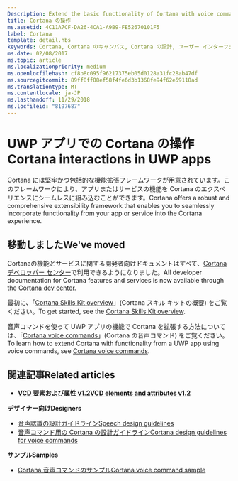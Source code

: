 ```yaml
---
Description: Extend the basic functionality of Cortana with voice commands that activate a UWP app and execute a single action.
title: Cortana の操作
ms.assetid: 4C11A7CF-DA26-4CA1-A9B9-FE52670101F5
label: Cortana
template: detail.hbs
keywords: Cortana, Cortana のキャンバス, Cortana の設計, ユーザー インターフェイス, 音声コマンド, VCD
ms.date: 02/08/2017
ms.topic: article
ms.localizationpriority: medium
ms.openlocfilehash: cf8b8c095f96217375eb05d0128a31fc28ab47df
ms.sourcegitcommit: 89ff8ff88ef58f4fe6d3b1368fe94f62e59118ad
ms.translationtype: MT
ms.contentlocale: ja-JP
ms.lasthandoff: 11/29/2018
ms.locfileid: "8197687"
---
```

# <a name="cortana-interactions-in-uwp-apps"></a><span data-ttu-id="23024-103">UWP アプリでの Cortana の操作</span><span class="sxs-lookup"><span data-stu-id="23024-103">Cortana interactions in UWP apps</span></span>

<span data-ttu-id="23024-104">Cortana には堅牢かつ包括的な機能拡張フレームワークが用意されています。このフレームワークにより、アプリまたはサービスの機能を Cortana のエクスペリエンスにシームレスに組み込むことができます。</span><span class="sxs-lookup"><span data-stu-id="23024-104">Cortana offers a robust and comprehensive extensibility framework that enables you to seamlessly incorporate functionality from your app or service into the Cortana experience.</span></span>

## <a name="weve-moved"></a><span data-ttu-id="23024-105">移動しました</span><span class="sxs-lookup"><span data-stu-id="23024-105">We've moved</span></span>

<span data-ttu-id="23024-106">Cortanaの機能とサービスに関する開発者向けドキュメントはすべて、[Cortana デベロッパー センター](https://developer.microsoft.com/cortana)で利用できるようになりました。</span><span class="sxs-lookup"><span data-stu-id="23024-106">All developer documentation for Cortana features and services is now available through the [Cortana dev center](https://developer.microsoft.com/cortana).</span></span>

<span data-ttu-id="23024-107">最初に、「[Cortana Skills Kit overview](https://docs.microsoft.com/cortana/skills/overview)」(Cortana スキル キットの概要) をご覧ください。</span><span class="sxs-lookup"><span data-stu-id="23024-107">To get started, see the [Cortana Skills Kit overview](https://docs.microsoft.com/cortana/skills/overview).</span></span>

<span data-ttu-id="23024-108">音声コマンドを使って UWP アプリの機能で Cortana を拡張する方法については、「[Cortana voice commands](https://docs.microsoft.com/cortana/voice-commands/vcd)」(Cortana の音声コマンド) をご覧ください。</span><span class="sxs-lookup"><span data-stu-id="23024-108">To learn how to extend Cortana with functionality from a UWP app using voice commands, see [Cortana voice commands](https://docs.microsoft.com/cortana/voice-commands/vcd).</span></span> 

## <a name="related-articles"></a><span data-ttu-id="23024-109">関連記事</span><span class="sxs-lookup"><span data-stu-id="23024-109">Related articles</span></span>

* [**<span data-ttu-id="23024-110">VCD 要素および属性 v1.2</span><span class="sxs-lookup"><span data-stu-id="23024-110">VCD elements and attributes v1.2</span></span>**](https://docs.microsoft.com/uwp/schemas/voicecommands/voice-command-elements-and-attributes-1-2)

**<span data-ttu-id="23024-111">デザイナー向け</span><span class="sxs-lookup"><span data-stu-id="23024-111">Designers</span></span>**
* [<span data-ttu-id="23024-112">音声認識の設計ガイドライン</span><span class="sxs-lookup"><span data-stu-id="23024-112">Speech design guidelines</span></span>](speech-interactions.md)
* [<span data-ttu-id="23024-113">音声コマンド用の Cortana の設計ガイドライン</span><span class="sxs-lookup"><span data-stu-id="23024-113">Cortana design guidelines for voice commands</span></span>](https://docs.microsoft.com/cortana/voice-commands/voicecommand-design-guidelines)

**<span data-ttu-id="23024-114">サンプル</span><span class="sxs-lookup"><span data-stu-id="23024-114">Samples</span></span>**
* [<span data-ttu-id="23024-115">Cortana 音声コマンドのサンプル</span><span class="sxs-lookup"><span data-stu-id="23024-115">Cortana voice command sample</span></span>](http://go.microsoft.com/fwlink/p/?LinkID=619899)
 

 




